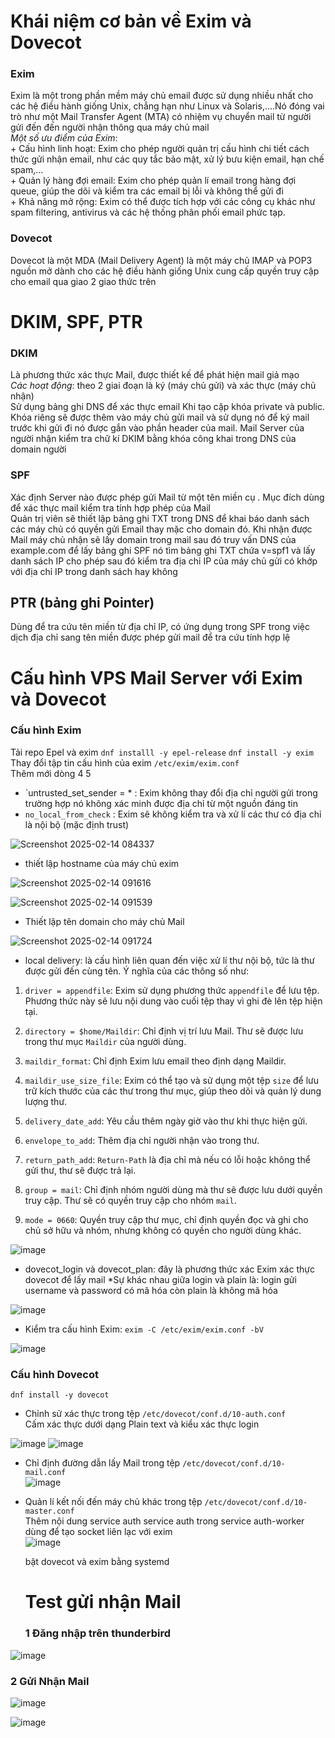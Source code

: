 # Khái niệm cơ bản về Exim và Dovecot
### Exim ###
  Exim là một trong phần mềm máy chủ email được sử dụng nhiều nhất cho các hệ điều hành giống Unix, chẳng hạn như Linux và Solaris,….Nó đóng vai trò như một Mail Transfer Agent (MTA) có nhiệm vụ chuyển mail từ người gửi đến đến người nhận thông qua máy chủ mail    
  *Một số ưu điểm của Exim*:  
    + Cấu hình linh hoạt: Exim cho phép người quản trị cấu hình chi tiết cách thức gửi nhận email, như các quy tắc bảo mật, xử lý bưu kiện email, hạn chế spam,...   
    + Quản lý hàng đợi email: Exim cho phép quản lí email trong hàng đợi queue, giúp the dõi và kiểm tra các email bị lỗi và không thể gửi đi  
    + Khả năng mở rộng: Exim có thể được tích hợp với các công cụ khác như spam filtering, antivirus và các hệ thống phân phối email phức tạp.  
### Dovecot
  Dovecot là một MDA (Mail Delivery Agent) là một máy chủ IMAP và POP3 nguồn mở dành cho các hệ điều hành giống Unix cung cấp quyền truy cập cho email qua giao 2 giao thức trên  
# DKIM, SPF, PTR
### DKIM
  Là phương thức xác thực Mail, được thiết kế để phát hiện mail giả mạo  
  *Các hoạt động*: theo 2 giai đoạn là ký (máy chủ gửi) và xác thực (máy chủ nhận)  
  Sử dụng bảng ghi DNS để xác thực email
  Khi tạo cặp khóa private và public. Khóa riêng sẽ được thêm vào máy chủ gửi mail và sử dụng nó để ký mail trước khi gửi đi nó được gắn vào phần header của mail. Mail Server của người nhận kiểm tra chữ kí DKIM bằng khóa công khai trong DNS của domain người  
### SPF  
  Xác định Server nào được phép gửi Mail từ một tên miền cụ . Mục đích dùng để xác thực mail kiểm tra tính hợp phép của Mail   
  Quản trị viên sẽ thiết lập bảng ghi TXT trong DNS để khai báo danh sách các máy chủ có quyền gửi Email thay mặc cho domain đó. Khi nhận được Mail máy chủ nhận   sẽ lấy domain trong mail sau đó truy vấn DNS của example.com để lấy bảng ghi SPF nó tìm bảng ghi TXT chứa v=spf1 và lấy danh sách IP cho phép sau đó kiểm tra địa chỉ IP của máy chủ gửi có khớp với địa chỉ IP trong danh sách hay không  
  ## PTR (bảng ghi Pointer)  
  Dùng để tra cứu tên miền từ địa chỉ IP, có ứng dụng trong SPF trong việc dịch địa chỉ sang tên miền được phép gửi mail để tra cứu tính hợp lệ  
  
# Cấu hình VPS Mail Server với Exim và Dovecot
### Cấu hình Exim  
  Tải repo Epel và exim `dnf installl -y epel-release`   `dnf install -y exim`  
  Thay đổi tập tin cấu hình của exim `/etc/exim/exim.conf`    
   Thêm mới dòng 4 5  
  + `untrusted_set_sender = * : Exim không thay đổi địa chỉ người gửi trong trường hợp nó không xác minh được địa chỉ từ một nguồn đáng tin  
  + `no_local_from_check` : Exim sẽ không kiểm tra và xử lí các thư có địa chỉ là nội bộ (mặc định trust) 
  
![Screenshot 2025-02-14 084337](https://github.com/user-attachments/assets/a009dbd6-39a4-404f-8b1b-4838f19272a4)

  + thiết lập hostname của máy chủ exim
    
![Screenshot 2025-02-14 091616](https://github.com/user-attachments/assets/fb86dca8-99c1-4bbb-9f4e-aa355b6770d3)

![Screenshot 2025-02-14 091539](https://github.com/user-attachments/assets/a8783588-0a57-4415-82b4-940dbc02586a)

  + Thiết lập tên domain cho máy chủ Mail
    
![Screenshot 2025-02-14 091724](https://github.com/user-attachments/assets/db00f602-5b75-4b2c-8e56-c9187df988ca)

  + local delivery: là cấu hình liên quan đến việc xử lí thư nội bộ, tức là thư được gửi đến cùng tên. Ý nghĩa của các thông số như:  
1. `driver = appendfile`: Exim sử dụng phương thức `appendfile` để lưu tệp. Phương thức này sẽ lưu nội dung vào cuối tệp thay vì ghi đè lên tệp hiện tại.

2. `directory = $home/Maildir`: Chỉ định vị trí lưu Mail. Thư sẽ được lưu trong thư mục `Maildir` của người dùng.

3. `maildir_format`: Chỉ định Exim lưu email theo định dạng Maildir.

4. `maildir_use_size_file`: Exim có thể tạo và sử dụng một tệp `size` để lưu trữ kích thước của các thư trong thư mục, giúp theo dõi và quản lý dung lượng thư.

5. `delivery_date_add`: Yêu cầu thêm ngày giờ vào thư khi thực hiện gửi.

6. `envelope_to_add`: Thêm địa chỉ người nhận vào trong thư.

7. `return_path_add`: `Return-Path` là địa chỉ mà nếu có lỗi hoặc không thể gửi thư, thư sẽ được trả lại.

8. `group = mail`: Chỉ định nhóm người dùng mà thư sẽ được lưu dưới quyền truy cập. Thư sẽ có quyền truy cập cho nhóm `mail`.

9. `mode = 0660`: Quyền truy cập thư mục, chỉ định quyền đọc và ghi cho chủ sở hữu và nhóm, nhưng không có quyền cho người dùng khác.
        
![image](https://github.com/user-attachments/assets/61094d62-f319-43b4-b887-762a4c690d24) 

+ dovecot_login và dovecot_plan: đây là phương thức xác Exim xác thực dovecot để lấy mail
  *Sự khác nhau giữa login và plain là: login gửi username và password có mã hóa còn plain là không mã hóa
  
![image](https://github.com/user-attachments/assets/1adaef76-6a30-4d18-b165-e5e1eb2fc41a)

+ Kiểm tra cấu hình Exim: `exim -C /etc/exim/exim.conf -bV`
  
![image](https://github.com/user-attachments/assets/2c6cbb63-d6f7-43cf-8c12-8f9ab16cc780)

### Cấu hình Dovecot
`dnf install -y dovecot`  
+ Chỉnh sử xác thực trong tệp `/etc/dovecot/conf.d/10-auth.conf`  
   Cấm xác thực dưới dạng Plain text và kiểu xác thực login  
  
![image](https://github.com/user-attachments/assets/6b038b72-0c8e-4bea-81e6-eff9dfe11125)
![image](https://github.com/user-attachments/assets/0e1e4fe5-2912-45fb-9225-8b72292bb595)

+ Chỉ định đường dẫn lấy Mail trong tệp `/etc/dovecot/conf.d/10-mail.conf`  
![image](https://github.com/user-attachments/assets/b538c3ad-d9ac-4e4e-892b-a814ca3e6884)

+ Quản lí kết nối đến máy chủ khác trong tệp `/etc/dovecot/conf.d/10-master.conf`  
  Thêm nội dung service auth service auth trong service auth-worker dùng để tạo socket liên lạc với exim  
![image](https://github.com/user-attachments/assets/3113def9-d0fb-4fb3-aab4-1d2fe08b35f8)

  bật dovecot và exim bằng systemd  

  # Test gửi nhận Mail
   ### 1 Đăng nhập trên thunderbird
![image](https://github.com/user-attachments/assets/1c40da61-16bb-499c-abaf-931d830b9c7a)  

  ### 2 Gửi Nhận Mail
![image](https://github.com/user-attachments/assets/6cf81131-cb00-4d4f-a559-11b007678259)  

![image](https://github.com/user-attachments/assets/49c37752-c377-4cf7-beff-3e9a7741b607)  


  
  






  




